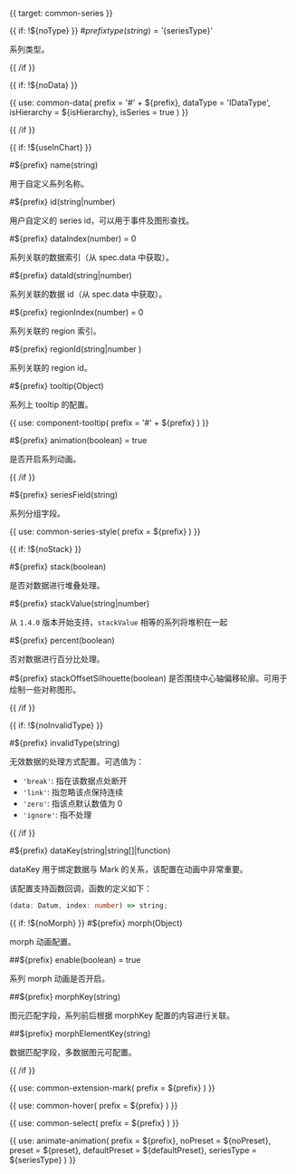 {{ target: common-series }}

<!-- ISeriesSpec -->

{{ if: !${noType} }} #${prefix} type(string) = '${seriesType}'

系列类型。

{{ /if }}

{{ if: !${noData} }}

{{ use: common-data(
  prefix = '#' + ${prefix},
  dataType = 'IDataType',
  isHierarchy = ${isHierarchy},
  isSeries = true
) }}

{{ /if }}

{{ if: !${useInChart} }}

#${prefix} name(string)

用于自定义系列名称。

#${prefix} id(string|number)

用户自定义的 series id，可以用于事件及图形查找。

#${prefix} dataIndex(number) = 0

系列关联的数据索引（从 spec.data 中获取）。

#${prefix} dataId(string|number)

系列关联的数据 id（从 spec.data 中获取）。

#${prefix} regionIndex(number) = 0

系列关联的 region 索引。

#${prefix} regionId(string|number )

系列关联的 region id。

#${prefix} tooltip(Object)

系列上 tooltip 的配置。

{{ use: component-tooltip(
  prefix = '#' + ${prefix}
) }}

#${prefix} animation(boolean) = true

是否开启系列动画。

{{ /if }}

#${prefix} seriesField(string)

系列分组字段。

{{ use: common-series-style(
  prefix = ${prefix}
) }}

{{ if: !${noStack} }}

#${prefix} stack(boolean)

是否对数据进行堆叠处理。

#${prefix} stackValue(string|number)

从 `1.4.0` 版本开始支持，`stackValue` 相等的系列将堆积在一起

#${prefix} percent(boolean)

否对数据进行百分比处理。

#${prefix} stackOffsetSilhouette(boolean)
是否围绕中心轴偏移轮廓。可用于绘制一些对称图形。

{{ /if }}

{{ if: !${noInvalidType} }}

#${prefix} invalidType(string)

无效数据的处理方式配置。可选值为：

- `'break'`: 指在该数据点处断开
- `'link'`: 指忽略该点保持连续
- `'zero'`: 指该点默认数值为 0
- `'ignore'`: 指不处理

{{ /if }}

#${prefix} dataKey(string|string[]|function)

dataKey 用于绑定数据与 Mark 的关系，该配置在动画中非常重要。

该配置支持函数回调，函数的定义如下：

```ts
(data: Datum, index: number) => string;
```

{{ if: !${noMorph} }}
#${prefix} morph(Object)

morph 动画配置。

##${prefix} enable(boolean) = true

系列 morph 动画是否开启。

##${prefix} morphKey(string)

图元匹配字段，系列前后根据 morphKey 配置的内容进行关联。

##${prefix} morphElementKey(string)

数据匹配字段，多数据图元可配置。

{{ /if }}

{{ use: common-extension-mark(
  prefix = ${prefix}
) }}

<!-- (IExtensionMarkSpec<Exclude<EnableMarkType, MarkTypeEnum.group>> | IExtensionGroupMarkSpec)[]; -->

{{ use: common-hover(
  prefix = ${prefix}
) }}

{{ use: common-select(
  prefix = ${prefix}
) }}

{{ use: animate-animation(
  prefix = ${prefix},
  noPreset = ${noPreset},
  preset = ${preset},
  defaultPreset = ${defaultPreset},
  seriesType = ${seriesType}
) }}
